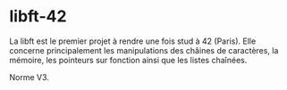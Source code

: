 # libft-42

La libft est le premier projet à rendre une fois stud à 42 (Paris). 
Elle concerne principalement les manipulations des châines de caractères, la mémoire, les pointeurs sur fonction ainsi que les listes chaînées. 

Norme V3. 
